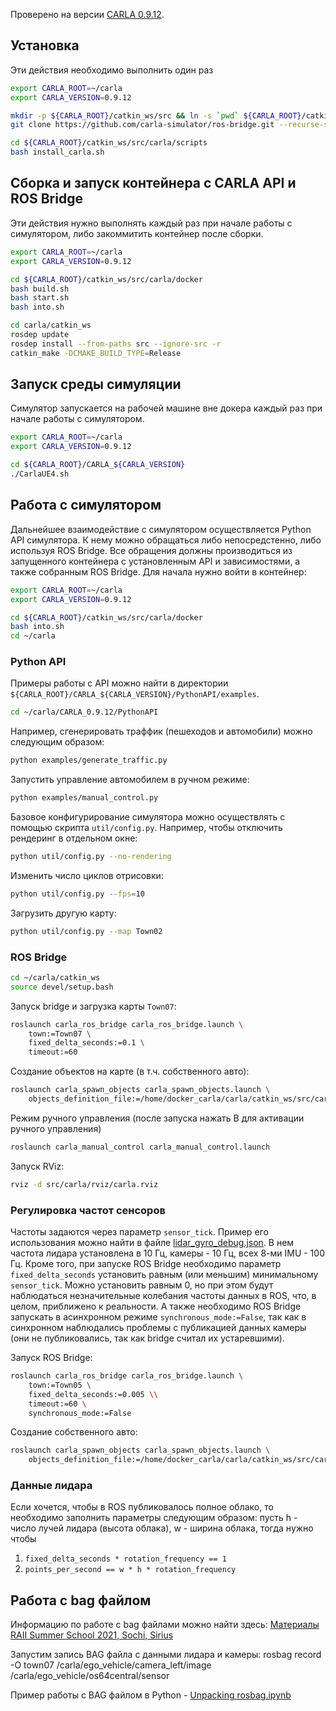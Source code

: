 Проверено на версии [CARLA 0.9.12](https://carla.readthedocs.io/en/0.9.12/).

## Установка

Эти действия необходимо выполнить один раз

```bash
export CARLA_ROOT=~/carla
export CARLA_VERSION=0.9.12

mkdir -p ${CARLA_ROOT}/catkin_ws/src && ln -s `pwd` ${CARLA_ROOT}/catkin_ws/src/carla && cd ${CARLA_ROOT}/catkin_ws/src
git clone https://github.com/carla-simulator/ros-bridge.git --recurse-submodules

cd ${CARLA_ROOT}/catkin_ws/src/carla/scripts
bash install_carla.sh
```

## Сборка и запуск контейнера с CARLA API и ROS Bridge

Эти действия нужно выполнять каждый раз при начале работы с симулятором, либо закоммитить контейнер после сборки.

```bash
export CARLA_ROOT=~/carla
export CARLA_VERSION=0.9.12

cd ${CARLA_ROOT}/catkin_ws/src/carla/docker
bash build.sh
bash start.sh
bash into.sh

cd carla/catkin_ws
rosdep update
rosdep install --from-paths src --ignore-src -r
catkin_make -DCMAKE_BUILD_TYPE=Release
```

## Запуск среды симуляции

Симулятор запускается на рабочей машине вне докера каждый раз при начале работы с симулятором.

```bash
export CARLA_ROOT=~/carla
export CARLA_VERSION=0.9.12

cd ${CARLA_ROOT}/CARLA_${CARLA_VERSION}
./CarlaUE4.sh
```

## Работа с симулятором

Дальнейшее взаимодействие с симулятором осуществляется Python API симулятора. К нему можно обращаться либо непосредстенно, либо используя ROS Bridge. Все обращения должны производиться из запущенного контейнера с установленным API и зависимостями, а также собранным ROS Bridge. Для начала нужно войти в контейнер:

```bash
export CARLA_ROOT=~/carla
export CARLA_VERSION=0.9.12

cd ${CARLA_ROOT}/catkin_ws/src/carla/docker
bash into.sh
cd ~/carla
```

### Python API

Примеры работы с API можно найти в директории `${CARLA_ROOT}/CARLA_${CARLA_VERSION}/PythonAPI/examples`. 

```bash
cd ~/carla/CARLA_0.9.12/PythonAPI
```

Например, сгенерировать траффик (пешеходов и автомобили) можно следующим образом:
```bash
python examples/generate_traffic.py
```

Запустить управление автомобилем в ручном режиме:
```bash
python examples/manual_control.py
```

Базовое конфигурирование симулятора можно осуществлять с помощью скрипта `util/config.py`. Например, чтобы отключить рендеринг в отдельном окне:
```bash
python util/config.py --no-rendering
```
Изменить число циклов отрисовки:
```bash
python util/config.py --fps=10
```
Загрузить другую карту:
```bash
python util/config.py --map Town02
```

### ROS Bridge

```bash
cd ~/carla/catkin_ws
source devel/setup.bash
```

Запуск bridge и загрузка карты `Town07`:
```bash
roslaunch carla_ros_bridge carla_ros_bridge.launch \
    town:=Town07 \
    fixed_delta_seconds:=0.1 \
    timeout:=60
```

Создание объектов на карте (в т.ч. собственного авто):
```bash
roslaunch carla_spawn_objects carla_spawn_objects.launch \
    objects_definition_file:=/home/docker_carla/carla/catkin_ws/src/carla/config/objects.json
```

Режим ручного управления (после запуска нажать B для активации ручного управления)
```bash
roslaunch carla_manual_control carla_manual_control.launch
```

Запуск RViz:
```bash
rviz -d src/carla/rviz/carla.rviz
```

### Регулировка частот сенсоров

Частоты задаются через параметр `sensor_tick`. Пример его использования можно найти в файле [lidar_gyro_debug.json](config/lidar_gyro_debug.json). В нем частота лидара установлена в 10 Гц, камеры - 10 Гц, всех 8-ми IMU - 100 Гц. Кроме того, при запуске ROS Bridge необходимо параметр `fixed_delta_seconds` установить равным (или меньшим) минимальному `sensor_tick`. Можно установить равным 0, но при этом будут наблюдаться незначительные колебания частоты данных в ROS, что, в целом, приближено к реальности. А также необходимо ROS Bridge запускать в асинхронном режиме `synchronous_mode:=False`, так как в синхронном наблюдались проблемы с публикацией данных камеры (они не публиковались, так как bridge считал их устаревшими).

Запуск ROS Bridge:
```bash
roslaunch carla_ros_bridge carla_ros_bridge.launch \
    town:=Town05 \
    fixed_delta_seconds:=0.005 \\
    timeout:=60 \
    synchronous_mode:=False
```

Создание собственного авто:
```bash
roslaunch carla_spawn_objects carla_spawn_objects.launch \
    objects_definition_file:=/home/docker_carla/carla/catkin_ws/src/carla/config/lidar_gyro_debug.json
```

### Данные лидара

Если хочется, чтобы в ROS публиковалось полное облако, то необходимо заполнить параметры следующим образом: пусть h - число лучей лидара (высота облака), w - ширина облака, тогда нужно чтобы 
1. `fixed_delta_seconds * rotation_frequency == 1`
2. `points_per_second == w * h * rotation_frequency`

## Работа с bag файлом

Информацию по работе с bag файлами можно найти здесь: [Материалы RAII Summer School 2021, Sochi, Sirius](https://github.com/cds-mipt/raai_summer_school_cv_2021/tree/main/ros_basics)

Запустим запись BAG файла с данными лидара и камеры:
rosbag record -O town07 /carla/ego_vehicle/camera_left/image /carla/ego_vehicle/os64central/sensor

Пример работы с BAG файлом в Python - [Unpacking rosbag.ipynb](./notebook/Unpacking%20rosbag.ipynb)

